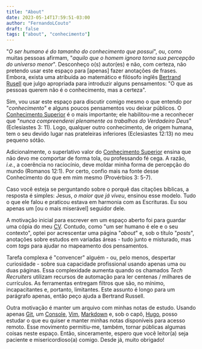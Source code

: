 ```yaml
---
title: "About"
date: 2023-05-14T17:59:51-03:00
author: "FernandoLCouto"
draft: false
tags: ["about", "conhecimento"]
---
```



"_O ser humano é do tamanho do conhecimento que possui_", ou, como muitas pessoas afirmam, "_aquilo que o homem ignora torna sua percepção do universo menor_". Desconheço o(s) autor(es) e não, com certeza, não pretendo usar este espaço para [apenas] fazer anotações de frases. Embora, exista uma atribuída ao matemático e filósofo inglês [Bertrand Rusell](https://en.wikipedia.org/wiki/Bertrand_Russell) que julgo apropriada para introduzir alguns pensamentos: "O que as pessoas querem não é o conhecimento, mas a certeza".


Sim, vou usar este espaço para discutir comigo mesmo o que entendo por "_conhecimento_" e alguns poucos pensamentos vou deixar públicos. O [Conhecimento Superior](/posts/conhecimentosuperior/) é o mais importante; ele habilitou-me a reconhecer que "_nunca compreenderei plenamente os trabalhos do Verdadeiro Deus_" (Eclesiastes 3: 11). Logo, qualquer outro conhecimento, de origem humana, tem o seu devido lugar nas prateleiras inferiores (Eclesiastes 12:13) no meu pequeno sótão.


Adicionalmente, o superlativo valor do [Conhecimento Superior](/posts/conhecimentosuperior/) ensina que não devo me comportar de forma tola, ou professando fé cega. A razão, _i.e._, a coerência no raciocínio, deve moldar minha forma de percepção do mundo (Romanos 12:1). Por certo, confio mais na fonte desse Conhecimento do que em mim mesmo (Provérbios 3: 5-7).


Caso você esteja se perguntando sobre o porquê das citações bíblicas, a resposta é simples: Jesus, _o maior que já viveu_, ensinou esse modelo. Tudo o que ele falou e praticou estava em harmonia com as Escrituras. Eu sou apenas um [ou o mais miserável] seguidor dele.

A motivação inicial para escrever em um espaço aberto foi para guardar uma cópia do meu [CV](/cv/). Contudo, como "um ser humano é ele e o seu contexto", optei por acrescentar uma página "_about_" e, sob o título "_posts_", anotações sobre estudos em variadas áreas - tudo junto e misturado, mas com _tags_ para ajudar no mapeamento dos pensamentos.


Tarefa complexa é "convencer" alguém - ou, pelo menos, despertar curiosidade - sobre sua capacidade profissional usando apenas uma ou duas páginas. Essa complexidade aumenta quando os chamados _Tech Recruiters_ utilizam recursos de automação para ler centenas / milhares de currículos. As ferramentas entregam filtros que são, no mínimo, incapacitantes e, portanto, limitantes. Este assunto é longo para um parágrafo apenas, então peço ajuda a Bertrand Russell.


Outra motivação é manter um arquivo com minhas notas de estudo. Usando apenas [Git](https://git-scm.com/), um [Console](https://en.wikipedia.org/wiki/Linux_console), [Vim](https://www.vim.org/), [Markdown](https://daringfireball.net/projects/markdown/) e, sob o capô, [Hugo](https://gohugo.io/), posso estudar o que eu quiser e manter minhas notas disponíveis para acesso remoto. Esse movimento permitiu-me, também, tornar públicas algumas coisas neste espaço. Então, sinceramente, espero que você leitor(a) seja paciente e misericordioso(a) comigo. Desde já, muito obrigado!




